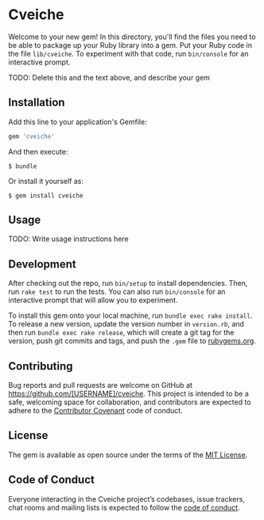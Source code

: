 # Cveiche

Welcome to your new gem! In this directory, you'll find the files you need to be able to package up your Ruby library into a gem. Put your Ruby code in the file `lib/cveiche`. To experiment with that code, run `bin/console` for an interactive prompt.

TODO: Delete this and the text above, and describe your gem

## Installation

Add this line to your application's Gemfile:

```ruby
gem 'cveiche'
```

And then execute:

    $ bundle

Or install it yourself as:

    $ gem install cveiche

## Usage

TODO: Write usage instructions here

## Development

After checking out the repo, run `bin/setup` to install dependencies. Then, run `rake test` to run the tests. You can also run `bin/console` for an interactive prompt that will allow you to experiment.

To install this gem onto your local machine, run `bundle exec rake install`. To release a new version, update the version number in `version.rb`, and then run `bundle exec rake release`, which will create a git tag for the version, push git commits and tags, and push the `.gem` file to [rubygems.org](https://rubygems.org).

## Contributing

Bug reports and pull requests are welcome on GitHub at https://github.com/[USERNAME]/cveiche. This project is intended to be a safe, welcoming space for collaboration, and contributors are expected to adhere to the [Contributor Covenant](http://contributor-covenant.org) code of conduct.

## License

The gem is available as open source under the terms of the [MIT License](https://opensource.org/licenses/MIT).

## Code of Conduct

Everyone interacting in the Cveiche project’s codebases, issue trackers, chat rooms and mailing lists is expected to follow the [code of conduct](https://github.com/[USERNAME]/cveiche/blob/master/CODE_OF_CONDUCT.md).
